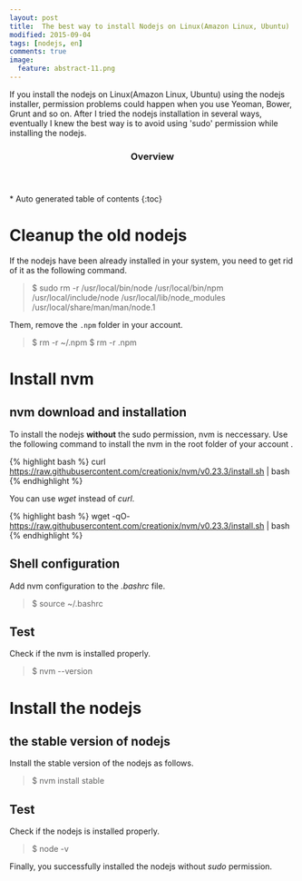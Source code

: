 ```yaml
---
layout: post
title:  The best way to install Nodejs on Linux(Amazon Linux, Ubuntu)
modified: 2015-09-04
tags: [nodejs, en]
comments: true
image:
  feature: abstract-11.png
---
```


If you install the nodejs on Linux(Amazon Linux, Ubuntu) using the nodejs installer, permission problems could happen when you use Yeoman, Bower, Grunt and so on.
After I tried the nodejs installation in several ways, eventually I knew the best way is to avoid using 'sudo' permission while installing the nodejs.

<section id="table-of-contents" class="toc">
  <header>
    <h3>Overview</h3>
  </header>
<div id="drawer" markdown="1">
*  Auto generated table of contents
{:toc}
</div>
</section><!-- /#table-of-contents -->


# Cleanup the old nodejs

If the nodejs have been already installed in your system, you need to get rid of it as the following command.

> $ sudo rm -r /usr/local/bin/node /usr/local/bin/npm /usr/local/include/node /usr/local/lib/node_modules /usr/local/share/man/man/node.1

Them, remove the `.npm` folder in your account. 

> $ rm -r ~/.npm
> $ rm -r .npm

# Install nvm

## nvm download and installation 

To install the nodejs **without** the sudo permission, nvm is neccessary. Use the following command to install the nvm in the root folder of your account .

{% highlight bash %}
curl https://raw.githubusercontent.com/creationix/nvm/v0.23.3/install.sh | bash
{% endhighlight %}

You can use *wget* instead of *curl*.  

{% highlight bash %}
wget -qO- https://raw.githubusercontent.com/creationix/nvm/v0.23.3/install.sh | bash
{% endhighlight %}

## Shell configuration 

Add nvm configuration to the *.bashrc* file. 

> $ source ~/.bashrc

## Test

Check if the nvm is installed properly.

> $ nvm --version

# Install the nodejs 

## the stable version of nodejs 

Install the stable version of the nodejs as follows.

> $ nvm install stable

## Test 

Check if the nodejs is installed properly.

> $ node -v 

Finally, you successfully installed the nodejs without *sudo* permission.


